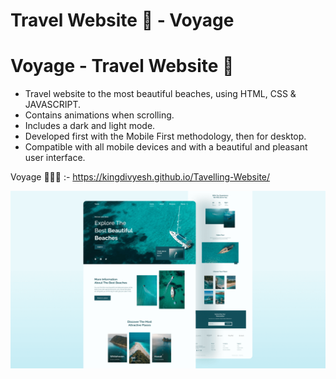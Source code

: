 # Travel Website 🌊 - Voyage

# Voyage - Travel Website 🌊
- Travel website to the most beautiful beaches, using HTML, CSS & JAVASCRIPT.
- Contains animations when scrolling.
- Includes a dark and light mode.
- Developed first with the Mobile First methodology, then for desktop.
- Compatible with all mobile devices and with a beautiful and pleasant user interface.

Voyage 🔗🔗🔗 :- https://kingdivyesh.github.io/Tavelling-Website/

![travel-website](/preview.png)

